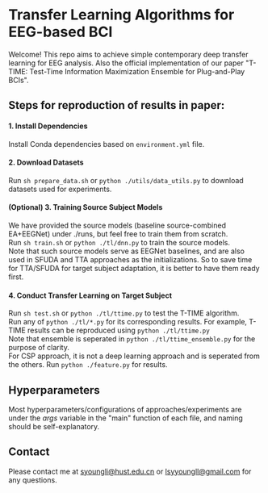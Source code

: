 # Transfer Learning Algorithms for EEG-based BCI

Welcome! This repo aims to achieve simple contemporary deep transfer learning for EEG analysis.
Also the official implementation of our paper "T-TIME: Test-Time Information Maximization Ensemble for Plug-and-Play BCIs".

## Steps for reproduction of results in paper:

#### 1. Install Dependencies

Install Conda dependencies based on  `environment.yml` file.

#### 2. Download Datasets

Run ```sh prepare_data.sh``` or ```python ./utils/data_utils.py``` to download datasets used for experiments. 

#### (Optional) 3. Training Source Subject Models

We have provided the source models (baseline source-combined EA+EEGNet) under ./runs, but feel free to train them from scratch.  
Run ```sh train.sh``` or ```python ./tl/dnn.py``` to train the source models.  
Note that such source models serve as EEGNet baselines, and are also used in SFUDA and TTA approaches as the initializations. So to save time for TTA/SFUDA for target subject adaptation, it is better to have them ready first.  

#### 4. Conduct Transfer Learning on Target Subject

Run ```sh test.sh``` or ```python ./tl/ttime.py``` to test the T-TIME algorithm.  
Run any of ```python ./tl/*.py``` for its corresponding results. For example, T-TIME results can be reproduced using ```python ./tl/ttime.py```  
Note that ensemble is seperated in ```python ./tl/ttime_ensemble.py``` for the purpose of clarity.  
For CSP approach, it is not a deep learning approach and is seperated from the others. Run ```python ./feature.py``` for results.

## Hyperparameters

Most hyperparameters/configurations of approaches/experiments are under the *args* variable in the "main" function of each file, and naming should be self-explanatory.

## Contact

Please contact me at syoungli@hust.edu.cn or lsyyoungll@gmail.com for any questions.